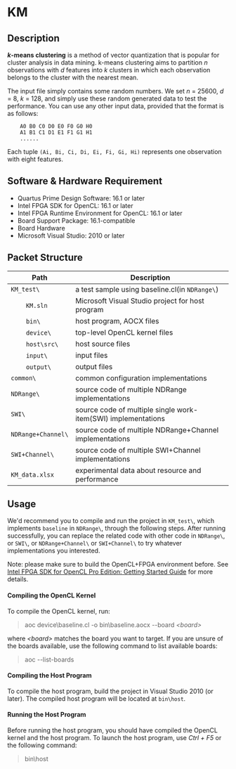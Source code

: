 # KM

## Description
<b><i>k</i>-means clustering</b> is a method of vector quantization that is popular for cluster analysis in data mining. k-means clustering aims to partition <i>n</i> observations with <i>d</i> features into <i>k</i> clusters in which each observation belongs to the cluster with the nearest mean.

The input file simply contains some random numbers. We set <i>n</i> = 25600, <i>d</i> = 8, <i>k</i> =
128, and simply use these random generated data to test the performance. You can use any other input data, provided that the format is as follows:

```
    A0 B0 C0 D0 E0 F0 G0 H0
    A1 B1 C1 D1 E1 F1 G1 H1
    ......
```

Each tuple `(Ai, Bi, Ci, Di, Ei, Fi, Gi, Hi)` represents one observation with eight features.



## Software & Hardware Requirement

- Quartus Prime Design Software: 16.1 or later
- Intel FPGA SDK for OpenCL: 16.1 or later
- Intel FPGA Runtime Environment for OpenCL: 16.1 or later
- Board Support Package: 16.1-compatible
- Board Hardware
- Microsoft Visual Studio: 2010 or later


## Packet Structure

Path|Description
-|-
`KM_test\` | a test sample using baseline.cl(in  `NDRange\`)
&nbsp;&nbsp;&nbsp;&nbsp;&nbsp;&nbsp;&nbsp;&nbsp;`KM.sln` | Microsoft Visual Studio project for host program
&nbsp;&nbsp;&nbsp;&nbsp;&nbsp;&nbsp;&nbsp;&nbsp;`bin\` | host program, AOCX files
&nbsp;&nbsp;&nbsp;&nbsp;&nbsp;&nbsp;&nbsp;&nbsp;`device\` | top-level OpenCL kernel files
&nbsp;&nbsp;&nbsp;&nbsp;&nbsp;&nbsp;&nbsp;&nbsp;`host\src\` | host source files
&nbsp;&nbsp;&nbsp;&nbsp;&nbsp;&nbsp;&nbsp;&nbsp;`input\` | input files
&nbsp;&nbsp;&nbsp;&nbsp;&nbsp;&nbsp;&nbsp;&nbsp;`output\` | output files
`common\` | common configuration implementations
`NDRange\` | source code of multiple NDRange implementations
`SWI\` | source code of multiple single work-item(SWI) implementations
`NDRange+Channel\` | source code of multiple NDRange+Channel implementations
`SWI+Channel\` | source code of multiple SWI+Channel implementations
`KM_data.xlsx` | experimental data about resource and performance

## Usage
We'd recommend you to compile and run the project in `KM_test\`, which implements `baseline` in `NDRange\`, through the following steps. After running successfully, you can replace the related code with other code in `NDRange\`, or `SWI\`, or `NDRange+Channel\` or `SWI+Channel\` to try whatever implementations you interested.

Note: please make sure to build the OpenCL+FPGA environment before.
See [Intel FPGA SDK for OpenCL Pro Edition: Getting Started Guide](https://www.intel.com/content/www/us/en/programmable/documentation/mwh1391807309901.html#mwh1391807297091 "Title") for more details.

#### Compiling the OpenCL Kernel
To compile the OpenCL kernel, run:
> aoc device\baseline.cl -o bin\baseline.aocx --board <i>\<board></i>

where <i>\<board></i> matches the board you want to target. If you are unsure of the boards available, use the following command to list available boards:
> aoc --list-boards

#### Compiling the Host Program
To compile the host program, build the project in Visual Studio 2010 (or later). The compiled host program will be located at `bin\host`.

#### Running the Host Program
Before running the host program, you should have compiled the OpenCL kernel and the host program. To launch the host program, use <i>Ctrl + F5</i> or the following command:
> bin\host
